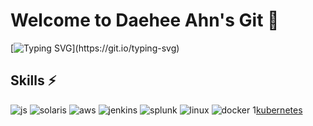 # Welcome to Daehee Ahn's Git 🙌
[![Typing SVG](https://readme-typing-svg.demolab.com?font=Dongle&size=30&pause=1000&color=38C2FF&width=435&lines=%EC%95%88%EB%8C%80%ED%9D%AC%EC%9D%98+%EA%B9%83%ED%97%88%EB%B8%8C%EC%97%90+%EC%98%A4%EC%8B%A0%EA%B2%83%EC%9D%84+%ED%99%98%EC%98%81%ED%95%A9%EB%8B%88%EB%8B%A4.)](https://git.io/typing-svg)

## Skills ⚡
![js](https://img.shields.io/badge/JavaScript-F7DF1E?style=for-the-badge&logo=JavaScript&logoColor=white)
![solaris](https://img.shields.io/badge/Oracle-F80000?style=for-the-badge&logo=Oracle&logoColor=white)
![aws](https://img.shields.io/badge/Amazon_AWS-FF9900?style=for-the-badge&logo=amazonaws&logoColor=white)
![jenkins](https://img.shields.io/badge/Jenkins-D24939?style=for-the-badge&logo=Jenkins&logoColor=white)
![splunk](https://img.shields.io/badge/splunk-%23000000.svg?style=for-the-badge&logo=splunk&logoColor=white)
![linux](https://img.shields.io/badge/Linux-FCC624?style=for-the-badge&logo=linux&logoColor=black)
![docker](https://img.shields.io/badge/docker-%230db7ed.svg?style=for-the-badge&logo=docker&logoColor=white)
1[kubernetes](https://img.shields.io/badge/kubernetes-%23326ce5.svg?style=for-the-badge&logo=kubernetes&logoColor=white)




<!--
**Ahnday/Ahnday** is a ✨ _special_ ✨ repository because its `README.md` (this file) appears on your GitHub profile.

Here are some ideas to get you started:

- 🔭 I’m currently working on ...
- 🌱 I’m currently learning ...
- 👯 I’m looking to collaborate on ...
- 🤔 I’m looking for help with ...
- 💬 Ask me about ...
- 📫 How to reach me: ...
- 😄 Pronouns: ...
- ⚡ Fun fact: ...
-->




